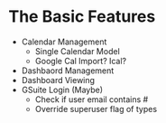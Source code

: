 # The Basic Features
- Calendar Management
    - Single Calendar Model
    -  Google Cal Import? Ical?
- Dashbaord Management
- Dashboard Viewing
- GSuite Login (Maybe)
    - Check if user email contains # 
    - Override superuser flag of types


